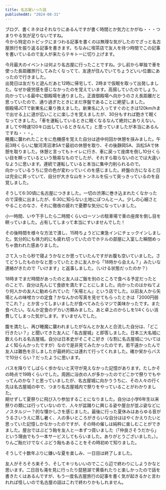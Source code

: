 ```yaml
---
title: 名古屋いった話
publishedAt: "2024-08-31"
---
```


ブログ、書くネタはそれなりにあるんですが書く時間とか気力とかがね・・・つまりやる気が足りないですね。  
今から特定のトピックにまつわる記事を書くのは無理な気がしたのでざっと名古屋旅行を振り返る記事を書きます。ちなみに喫茶店で友人を待つ時間でこの記事を書いているので友人が来たらテキトーに切り上げます。

今月最大のイベントは何より名古屋に行ったことですね。少し前から単独で車を使った長距離旅行してみたくなってて、友達が住んでいてちょうどいい位置にあったので行きました。  
出発日は友だちと遊んだあと12時に帰宅して、2時まで仮眠を取って出発しました。なぜか疲労感を感じなかったのを覚えています。高揚していたのでしょう。  
向かっている最中に御殿場を通りました。正直御殿場へ向かうのさえ長距離だと思っていたので、通り過ぎたときにまだ序盤であることに絶望しました。  
御殿場JCTで新東名に乗り換えました。新東名に入ってすぐのときは120km/hまで出せる上に道が広いことに楽しさを覚えましたが、30分もすれば飽きて眠くなってきました。「車を運転しているときに眠くなるなんて絶対にありえない。ましてや時速120キロ出しているときなんて」と思っていましたが本当にあるんですね・・・。  
睡魔に襲われたことをに危機感を覚えた自分は途中何回か休憩を挟みました。午前3時くらいに駿河湾沼津SAで最初の休憩を取り、その後静岡SA、浜松SAで休憩を取りました。休憩と言ってもトイレに行き、車に戻って座席を倒し10分くらい目を瞑っているという簡易なものでしたが、それすら取らないのとでは大違いなように思います。連続で運転していると本当に集中力削られるので。  
向かっているうちに空の色が変わっていくのを感じました。終盤の方になると日は完全に昇っていて、自分が大きな山をトンネルを伝って突っきっているのを自覚しました。

そうして6:30頃に名古屋につきました。一切の渋滞に巻き込まれたくなかったので深夜に出ましたが、6:30に知らない土地にぽつんと一人。少しの心細さとやることのなさ、それに徹夜の疲れで憂鬱な気分になっていました。

小一時間、いや下手したら二時間くらいローソンの駐車場で車の座席を倒し目を瞑っていました。占有してしまって本当にすいませんでした！

その後時間を様々な方法で潰し、15時ちょうどに東急インにチェックインしました。気分的にも体力的にも疲れ切っていたのでホテルの部屋に入室した瞬間めっちゃ救われた感ありました。

さて入ったら秒で寝ようかなとか思っていたんですがお腹も空いていました。さてどうしたものかなと思っていたときに友人から「18時から会えん？」みたいな連絡がきたので「いけます」と返事しました。（いける状態だったのか？）

18時までまだ時間があったのと友人はご飯を別のところで食べる予定だったとのことで、自分は先んじて食欲を満たすことにしました。向かったのはかねてより何人かの友人に勧められていた「矢場とん」という店でした。以前友人から矢場とんの味噌カツの定食？かなんかの写真を見せてもらったときは「2000円弱でこれ？」とか言ってしまいましたが食べてみたらマジで美味かったです。また食べたい。なんか定食のデカい方頼みました。あと卓上のからしを1/4くらい消費してしまった気がします。すいませんでした。

腹を満たし、再び睡魔に襲われましたがなんとか友人と合流した自分は、「どこ行きたい？」と聞いてきた友人に「名古屋城」と即答しました。日本三大名城に数えられる名古屋城。自分は日本史がそこそこ好き（な割に名古屋城についてはよく知らんかったですが）なので是非見てみたかったのです。若干遠かったんで友人は難色を示しましたが最終的には連れて行ってくれました。確か栄からバスで10分くらい？だったように思います。

バスを降りてしばらく歩かないと天守が見えなかった記憶があります。たしかその時点で19時くらいでした。周囲に浴衣の人が多かったのでどこかで祭りでもやってんのかな？と思っていましたが、名古屋城に向かううちに、その人々の行く先は名古屋城の中で、つまり名古屋城内で祭りをやっていることがわかりました。  
期せずして夏祭りに飛び入り参加することになりました。自分は小学6年生以来祭りの類には行っていないので、人々が盆踊りに興じる姿や屋台が並ぶ姿などにノスタルジー？的な懐かしさを感じました。最後に行った夏休みはあらゆる音がうるさいうえに蒸し暑く、人の多いところがきらいな自分ははやくかえりたいと思っていた記憶しかなかったのですが、その時の催しは純粋に楽しむことができました。屋台ではぶどう飴を友人と一本ずつ買いました（「仲良さそうだから」という理由でもう一本サービスしてもらいました。ありがとうございました。）。りんご飴だけでなくぶどう飴もあることをその時初めて知りました。

そうして十数年ぶりに嫌いな夏を楽しみ、一日目は終了しました。

友人がそろそろ来そう、そしてキリもいいのでここら辺で終わりにしようかなと思います。二日目も滝を見に行ったり琵琶湖で黄昏れたりと楽しかったので話を書きたくはあるんですが、もう一度名古屋旅行の記事を書く気が起きるかと言われれば怪しいので名古屋の話はこれで終わりかもしれません。
